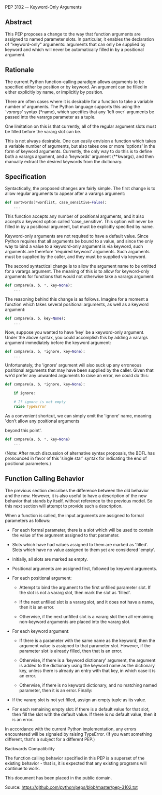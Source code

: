 PEP 3102 -- Keyword-Only Arguments



## Abstract

This PEP proposes a change to the way that function arguments are assigned to named parameter slots. In particular, it enables the declaration of "keyword-only" arguments: arguments that can only be supplied by keyword and which will never be automatically filled in by a positional argument.

## Rationale

The current Python function-calling paradigm allows arguments to be specified either by position or by keyword. An argument can be filled in either explicitly by name, or implicitly by position.

There are often cases where it is desirable for a function to take a variable number of arguments. The Python language supports this using the *'varargs'* syntax (\*name), which specifies that any 'left over' arguments be passed into the varargs parameter as a tuple.

One limitation on this is that currently, all of the regular argument slots must be filled before the vararg slot can be.

This is not always desirable. One can easily envision a function which takes a variable number of arguments, but also takes one or more 'options' in the form of keyword arguments. Currently, the only way to do this is to define both a varargs argument, and a 'keywords' argument (\*\*kwargs), and then manually extract the desired keywords from the dictionary. 

## Specification

Syntactically, the proposed changes are fairly simple. The first change is to allow regular arguments to appear after a varargs argument:


```python
def sortwords(*wordlist, case_sensitive=False):
	...
```

This function accepts any number of positional arguments, and it also accepts a keyword option called 'case_sensitive'. This option will never be filled in by a positional argument, but must be explicitly specified by name.

Keyword-only arguments are not required to have a default value. Since Python requires that all arguments be bound to a value, and since the only way to bind a value to a keyword-only argument is via keyword, such arguments are therefore 'required keyword' arguments. Such arguments must be supplied by the caller, and they must be supplied via keyword.

The second syntactical change is to allow the argument name to be omitted for a varargs argument. The meaning of this is to allow for keyword-only arguments for functions that would not otherwise take a varargs argument:

```python
def compare(a, b, *, key=None):
	...
```

The reasoning behind this change is as follows. Imagine for a moment a function which takes several positional arguments, as well as a keyword argument:

```python
def compare(a, b, key=None):
	...

```
Now, suppose you wanted to have 'key' be a keyword-only argument. Under the above syntax, you could accomplish this by adding a varargs argument immediately before the keyword argument:

```python
def compare(a, b, *ignore, key=None):
	...
```

Unfortunately, the 'ignore' argument will also suck up any erroneous positional arguments that may have been supplied by the caller. Given that we'd prefer any unwanted arguments to raise an error, we could do this:

```python
def compare(a, b, *ignore, key=None):

	if ignore:

	# If ignore is not empty
	raise TypeError

```

As a convenient shortcut, we can simply omit the 'ignore' name, meaning 'don't allow any positional arguments


beyond this point'.

```python
def compare(a, b, *, key=None)
	...
```

(Note: After much discussion of alternative syntax proposals, the BDFL has pronounced in favor of this 'single star' syntax for indicating the end of positional parameters.)

## Function Calling Behavior

The previous section describes the difference between the old behavior and the new. However, it is also useful to have a description of the new behavior that stands by itself, without reference to the previous model. So this next section will attempt to provide such a description.

When a function is called, the input arguments are assigned to formal parameters as follows:

- For each formal parameter, there is a slot which will be used to contain the value of the argument assigned to that parameter.

- Slots which have had values assigned to them are marked as 'filled'. Slots which have no value assigned to them yet are considered 'empty'.

- Initially, all slots are marked as empty.

- Positional arguments are assigned first, followed by keyword arguments.

- For each positional argument:

	- Attempt to bind the argument to the first unfilled parameter slot. If the slot is not a vararg slot, then mark the slot as 'filled'.

	- If the next unfilled slot is a vararg slot, and it does not have a name, then it is an error.

	- Otherwise, if the next unfilled slot is a vararg slot then all remaining non-keyword arguments are placed into the vararg slot.

- For each keyword argument:

	- If there is a parameter with the same name as the keyword, then the argument value is assigned to that parameter slot. However, if the parameter slot is already filled, then that is an error. 

	- Otherwise, if there is a 'keyword dictionary' argument, the argument is added to the dictionary using the keyword name as the dictionary key, unless there is already an entry with that key, in which case it is an error. 

	- Otherwise, if there is no keyword dictionary, and no matching named parameter, then it is an error. Finally:

- If the vararg slot is not yet filled, assign an empty tuple as its value.



- For each remaining empty slot: if there is a default value for that slot, then fill the slot with the default value. If there is no default value, then it is an error. 

In accordance with the current Python implementation, any errors encountered will be signaled by raising TypeError. (If you want something different, that's a subject for a different PEP.)

Backwards Compatibility

The function calling behavior specified in this PEP is a superset of the existing behavior - that is, it is expected that any existing programs will continue to work.

This document has been placed in the public domain.

Source: https://github.com/python/peps/blob/master/pep-3102.txt
